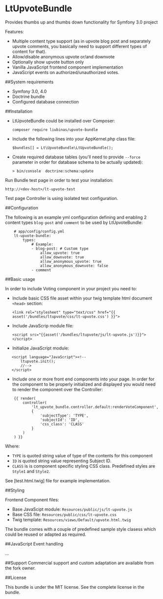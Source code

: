 # LtUpvoteBundle
Provides thumbs up and thumbs down functionality for Symfony 3.0 project

Features:
- Multiple content type support (as in upvote blog post and separately upvote comments, 
you basically need to support different types of content for that).
- Allow/disable anonymous upvote or/and downvote
- Optionally show upvote button only
- Vanilla JavaScript frontend component implementation
- JavaScript events on authorized/unauthorized votes.

##System requirements

- Symfony 3.0, 4.0
- Doctrine bundle
- Configured database connection


##Installation

* LtUpvoteBundle could be installed over Composer:

    `composer require liubinas/upvote-bundle`

* Include the following lines into your AppKernel.php class file:

    `$bundles[] = Lt\UpvoteBundle\LtUpvoteBundle();`

* Create required database tables (you'll need to provide `--force` parameter in order
for database schema to be actually updated):

    `> bin/console  doctrine:schema:update`

Run Bundle test page in order to test your installation:
 
 `http://<dev-host>/lt-upvote-test`

Test page Controller is using isolated test configuration.
 

##Configuration

The following is an example yml configuration defining and enabling 2 content types `blog-post` and
 `comment` to be used by LtUpvoteBundle:

```
    # app/config/config.yml
    lt-upvote-bundle:
        types:
            # Example:
            - blog-post: # Custom type
                allow_upvote: true
                allow_downvote: true
                allow_anonymous_upvote: true
                allow_anonymous_downvote: false
            - comment

```

##Basic usage

In order to include Voting component in your project you need to:

* Include basic CSS file asset within your twig template html document `<head>` section:

    `<link rel="stylesheet" type="text/css" href="{{ asset('/bundles/ltupvote/css/lt-upvote.css') }}">`

* Include JavaScrip module file:

    `<script src="{{asset('/bundles/ltupvote/js/lt-upvote.js')}}"></script>`

* Initialize JavaScript module:

 ```
    <script language="JavaScript"><!--
        ltupvote.init();
        //-->
    </script>
 ```

* Include one or more front end components into your page. 
In order for the component to be properly initialized and displayed you would need to render
the component over the Controller:  

```
    {{ render(
        controller(
            'lt_upvote_bundle.controller.default:renderVoteComponent',
            {
                'subjectType': 'TYPE',
                'subjectId': 'ID',
                'css_class': 'CLASS' 
            }
        )
    ) }}
```

Where:
 * `TYPE` is quoted string value of type of the contents for this component
 * `ID` is quoted string value representing Subject ID.
 * `CLASS` is is component specific styling CSS class. Predefined styles are `Style1` and `Style2`. 

See [test.html.twig] file for example implementation.

##Styling

Frontend Component files:
* Base JavaScipt module:
    `Resources/public/js/lt-upvote.js`   
* Base CSS file:
    `Resources/public/css/lt-upvote.css` 
* Twig template:
    `Resources/views/Default/upvote.html.twig`

The bundle comes with a couple of predefined sample style clasess which could be reused or adapted as required.

##JavaScript Event handling

...

##Support
Commercial support and custom adaptation are available from the fork owner. 


##License

This bundle is under the MIT license. See the complete license in the bundle.

